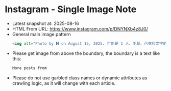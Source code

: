 # Instagram - Single Image Note

- Latest snapshot at: 2025-08-16
- HTML From URL: https://www.instagram.com/p/DNYNXb4z8J0/
- General main image pattern
  ```html
  <img alt="Photo by 𝗡 on August 15, 2025. 可能是 1 人、毛髮、內衣和文字的圖像." class="x5yr21d xu96u03 x10l6tqk x13vifvy x87ps6o xh8yej3" crossorigin="anonymous" src="https://scontent-tpe1-1.cdninstagram.com/v/t51.2885-15/534309751_18471126781074005_2977350732750169852_n.jpg?stp=dst-jpg_e35_tt6&amp;efg=eyJ2ZW5jb2RlX3RhZyI6IkZFRUQuaW1hZ2VfdXJsZ2VuLjE0NDB4MTkyMC5zZHIuZjgyNzg3LmRlZmF1bHRfaW1hZ2UuYzIifQ&amp;_nc_ht=scontent-tpe1-1.cdninstagram.com&amp;_nc_cat=105&amp;_nc_oc=Q6cZ2QGmr1qY0uvpi6VDtBl00kmy7xIUoBaqzCNWR8ZHKckTAFMWwkRDJnDhpsUGN8qEq4M&amp;_nc_ohc=uLZaRodM05EQ7kNvwGVeSO3&amp;_nc_gid=ERlO3ribhVIyORom5VlBGg&amp;edm=APs17CUBAAAA&amp;ccb=7-5&amp;ig_cache_key=MzY5OTc2NTg3ODk4MTY0MDgyMA%3D%3D.3-ccb7-5&amp;oh=00_AfUMciiBL1z73IMzsNMWHfI2gwNffKZvNlhc4wua8FedoA&amp;oe=68A638E2&amp;_nc_sid=10d13b" style="object-fit: cover;">
  ```
- Please get image from above the boundary, the boundary is a text like this:
  ```html
  More posts from
  ```
- Please do not use garbled class names or dynamic attributes as crawling logic, as it will change with each article.
